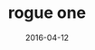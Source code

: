 ---
layout: post
title: rogue one
name: rogueone
img: rogueone_tab.png
alt: image-alt
date: 2016-04-12
description: "There be storm troopers!"
image_items: [
    {
        title: duracell rogue one - how the rebels saved christmas,
        youtube_video: "https://www.youtube.com/embed/cECyJ4KN76Y",
        description: ""
    },
    {
        title: "rogue one: A star wars story",
        img: rogueone_onesheetA.jpg,
        description: "Coming Soon"
    },
        
]
---